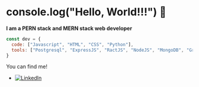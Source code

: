 # console.log("Hello, World!!!") 👋
**I am a PERN stack and MERN stack web developer**

```js
const dev = {
  code: ["Javascript", "HTML", "CSS", "Python"],
  tools: ["Postgresql", "ExpressJS", "RactJS", "NodeJS", "MongoDB", "Graphql", "JQuery", "Redux"]
}
```


You can find me!
- <a href="https://www.linkedin.com/in/franciscotov/" target="_blank"><img src="https://img.shields.io/badge/LinkedIn-%230077B5.svg?&style=flat-square&logo=linkedin&logoColor=white" alt="LinkedIn"></a>

<!--
**franciscotov/franciscotov** is a ✨ _special_ ✨ repository because its `README.md` (this file) appears on your GitHub profile.

Here are some ideas to get you started:

- 🔭 I’m currently working on ...
- 🌱 I’m currently learning ...
- 👯 I’m looking to collaborate on ...
- 🤔 I’m looking for help with ...
- 💬 Ask me about ...
- 📫 How to reach me: ...
- 😄 Pronouns: ...
- ⚡ Fun fact: ...
-->

